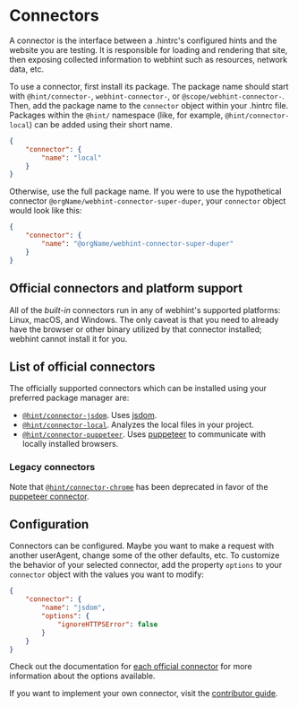 # Connectors

A connector is the interface between a .hintrc's configured hints and
the website you are testing. It is responsible for loading and rendering
that site, then exposing collected information to webhint such as
resources, network data, etc.

To use a connector, first install its package. The package name should
start with `@hint/connector-`, `webhint-connector-`, or
`@scope/webhint-connector-`. Then, add the package name to the
`connector` object within your .hintrc file. Packages within the
`@hint/` namespace (like, for example, `@hint/connector-local`) can be
added using their short name.
 
```json
{
    "connector": {
        "name": "local"
    }
}
```

Otherwise, use the full package name. If you were to use the
hypothetical connector `@orgName/webhint-connector-super-duper`, your
`connector` object would look like this:

```json
{
    "connector": {
        "name": "@orgName/webhint-connector-super-duper"
    }
}
```

## Official connectors and platform support

All of the _built-in_ connectors run in any of webhint's supported
platforms: Linux, macOS, and Windows. The only caveat is that you need
to already have the browser or other binary utilized by that connector
installed; webhint cannot install it for you.

## List of official connectors

The officially supported connectors which can be installed using your
preferred package manager are:

* [`@hint/connector-jsdom`][connector-jsdom]. Uses [jsdom][].
* [`@hint/connector-local`][connector-local]. Analyzes the local files
  in your project.
* [`@hint/connector-puppeteer`][connector-puppeteer]. Uses [puppeteer][]
  to communicate with locally installed browsers.

### Legacy connectors

Note that [`@hint/connector-chrome`][connector-chrome] has been
deprecated in favor of the [puppeteer connector][connector-puppeteer].

## Configuration

Connectors can be configured. Maybe you want to make a request with
another userAgent, change some of the other defaults, etc. To customize
the behavior of your selected connector, add the property `options` to
your `connector` object with the values you want to modify:

```json
{
    "connector": {
        "name": "jsdom",
        "options": {
            "ignoreHTTPSError": false
        }
    }
}
```

Check out the documentation for [each official connector][connectors]
for more information about the options available.

If you want to implement your own connector, visit the [contributor
guide][].

<!-- Link labels: -->

[connector-chrome]: https://webhint.io/docs/user-guide/connectors/connector-chrome/
[connector-jsdom]: https://webhint.io/docs/user-guide/connectors/connector-jsdom/
[connector-local]: https://webhint.io/docs/user-guide/connectors/connector-local/
[connector-puppeteer]: https://webhint.io/docs/user-guide/connectors/connector-puppeteer/
[connectors]: #list-of-official-connectors
[jsdom]: https://github.com/jsdom/jsdom
[puppeteer]: https://pptr.dev/
[contributor guide]: https://webhint.io/docs/contributor-guide/how-to/connector/
